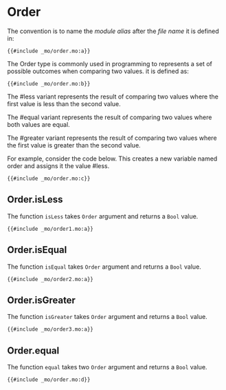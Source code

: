 # Order
The convention is to name the *module alias* after the *file name* it is defined in:

```motoko
{{#include _mo/order.mo:a}}
```


The Order type is commonly used in programming to represents a set of possible outcomes when comparing two values. 
it is defined as:

```motoko
{{#include _mo/order.mo:b}}
```
The #less variant represents the result of comparing two values where the first value is less than the second value. 

The #equal variant represents the result of comparing two values where both values are equal. 

The #greater variant represents the result of comparing two values where the first value is greater than the second value.

For example, consider the code below. This creates a new variable named order and assigns it the value #less.

```motoko
{{#include _mo/order.mo:c}}
```
## Order.isLess
The function `isLess` takes `Order` argument and returns a `Bool` value. 

```motoko
{{#include _mo/order1.mo:a}}
```
## Order.isEqual
The function `isEqual` takes `Order` argument and returns a `Bool` value. 

```motoko
{{#include _mo/order2.mo:a}}
```
## Order.isGreater
The function `isGreater` takes `Order` argument and returns a `Bool` value. 

```motoko
{{#include _mo/order3.mo:a}}
```
## Order.equal
The function `equal` takes two `Order` argument and returns a `Bool` value. 

```motoko
{{#include _mo/order.mo:d}}
```
